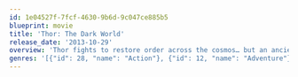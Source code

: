 ```yaml
---
id: 1e04527f-7fcf-4630-9b6d-9c047ce885b5
blueprint: movie
title: 'Thor: The Dark World'
release_date: '2013-10-29'
overview: 'Thor fights to restore order across the cosmos… but an ancient race led by the vengeful Malekith returns to plunge the universe back into darkness. Faced with an enemy that even Odin and Asgard cannot withstand, Thor must embark on his most perilous and personal journey yet, one that will reunite him with Jane Foster and force him to sacrifice everything to save us all.'
genres: '[{"id": 28, "name": "Action"}, {"id": 12, "name": "Adventure"}, {"id": 14, "name": "Fantasy"}]'
---
```

